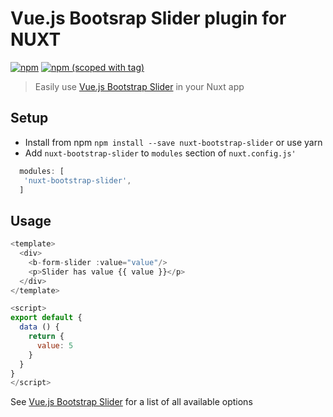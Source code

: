 # Vue.js Bootsrap Slider plugin for NUXT
[![npm](https://img.shields.io/npm/dt/nuxt-bootstrap-slider.svg?style=flat-square)](https://www.npmjs.com/package/nuxt-rfg-icon)
[![npm (scoped with tag)](https://img.shields.io/npm/v/nuxt-bootstrap-slider/latest.svg?style=flat-square)](https://www.npmjs.com/package/nuxt-rfg-icon)

> Easily use [Vue.js Bootstrap Slider](https://github.com/pimlie/vue-bootstrap-slider) in your Nuxt app

## Setup
- Install from npm `npm install --save nuxt-bootstrap-slider` or use yarn
- Add `nuxt-bootstrap-slider` to `modules` section of `nuxt.config.js'`

```js
  modules: [
   'nuxt-bootstrap-slider',
  ]
````

## Usage

```js
<template>
  <div>
    <b-form-slider :value="value"/>
    <p>Slider has value {{ value }}</p>
  </div>
</template>

<script>
export default {
  data () {
    return {
      value: 5
    }
  }
}
</script>
```

See [Vue.js Bootstrap Slider](https://github.com/pimlie/vue-bootstrap-slider) for a list of all available options

